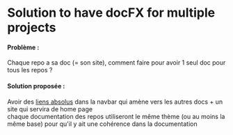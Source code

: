 ﻿# Solution to have docFX for multiple projects 

#### Problème :  
Chaque repo a sa doc (= son site), comment faire pour avoir 1 seul doc pour tous les repos ?  

#### Solution proposée :    
Avoir des [liens absolus](https://github.com/dotnet/docfx/issues/2129) dans la navbar qui amène vers les autres docs + un site qui servira de home page   
chaque documentation des repos utiliseront le même thème (ou au moins la même base) pour qu'il y ait une cohérence dans la documentation